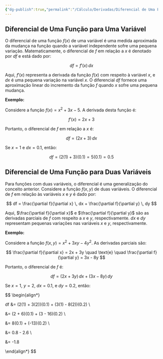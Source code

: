 ```yaml
---
{"dg-publish":true,"permalink":"/Cálculo/Derivadas/Diferencial de Uma Função/","created":"2025-05-20T13:30:13.827-03:00"}
---
```



## Diferencial de Uma Função para Uma Variável

O diferencial de uma função $f(x)$ de uma variável é uma medida aproximada da mudança na função quando a variável independente sofre uma pequena variação. Matematicamente, o diferencial de $f$ em relação a $x$ é denotado por $df$ e está dado por:

$$
df = f'(x) \, dx
$$

Aqui, $f'(x)$ representa a derivada da função $f(x)$ com respeito à variável $x$, e $dx$ é uma pequena variação na variável $x$. O diferencial $df$ fornece uma aproximação linear do incremento da função $f$ quando $x$ sofre uma pequena mudança.

**Exemplo:**

Considere a função $f(x) = x^2 + 3x - 5$. A derivada desta função é:

$$
f'(x) = 2x + 3
$$

Portanto, o diferencial de $f$ em relação a $x$ é:

$$
df = (2x + 3) \, dx
$$

Se $x = 1$ e $dx = 0.1$, então:

$$
df = (2(1) + 3)(0.1) = 5(0.1) = 0.5
$$

## Diferencial de Uma Função para Duas Variáveis

Para funções com duas variáveis, o diferencial é uma generalização do conceito anterior. Considere a função $f(x, y)$ de duas variáveis. O diferencial de $f$ em relação às variáveis $x$ e $y$ é dado por:

$$
df = \frac{\partial f}{\partial x} \, dx + \frac{\partial f}{\partial y} \, dy
$$

Aqui, $\frac{\partial f}{\partial x}$ e $\frac{\partial f}{\partial y}$ são as derivadas parciais de $f$ com respeito a $x$ e $y$, respectivamente. $dx$ e $dy$ representam pequenas variações nas variáveis $x$ e $y$, respectivamente.

**Exemplo:**

Considere a função $f(x, y) = x^2 + 3xy - 4y^2$. As derivadas parciais são:

$$
\frac{\partial f}{\partial x} = 2x + 3y \quad \text{e} \quad \frac{\partial f}{\partial y} = 3x - 8y
$$

Portanto, o diferencial de $f$ é:

$$
df = (2x + 3y) \, dx + (3x - 8y) \, dy
$$

Se $x = 1$, $y = 2$, $dx = 0.1$, e $dy = 0.2$, então:

$$
\begin{align*}

df &= (2(1) + 3(2))(0.1) + (3(1) - 8(2))(0.2) \\

   &= (2 + 6)(0.1) + (3 - 16)(0.2) \\

   &= 8(0.1) + (-13)(0.2) \\

   &= 0.8 - 2.6 \\

   &= -1.8

\end{align*}
$$
